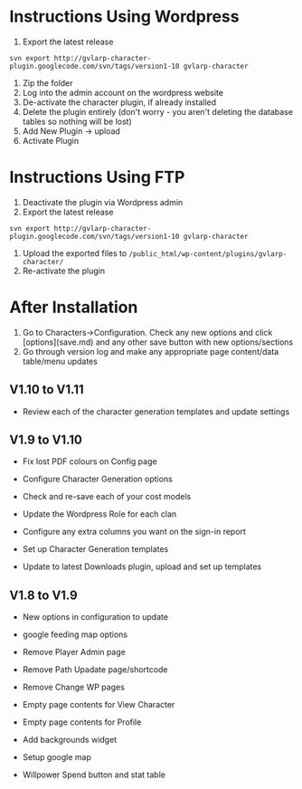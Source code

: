 # Instructions Using Wordpress #

  1. Export the latest release
```
svn export http://gvlarp-character-plugin.googlecode.com/svn/tags/version1-10 gvlarp-character
```
  1. Zip the folder
  1. Log into the admin account on the wordpress website
  1. De-activate the character plugin, if already installed
  1. Delete the plugin entirely (don't worry - you aren't deleting the database tables so nothing will be lost)
  1. Add New Plugin -> upload
  1. Activate Plugin

# Instructions Using FTP #

  1. Deactivate the plugin via Wordpress admin
  1. Export the latest release
```
svn export http://gvlarp-character-plugin.googlecode.com/svn/tags/version1-10 gvlarp-character
```
  1. Upload the exported files to `/public_html/wp-content/plugins/gvlarp-character/`
  1. Re-activate the plugin

# After Installation #

  1. Go to Characters->Configuration. Check any new options and click \[options\](save.md) and any other save button with new options/sections
  1. Go through version log and make any appropriate page content/data table/menu updates


## V1.10 to V1.11 ##

  * Review each of the character generation templates and update settings

## V1.9 to V1.10 ##

  * Fix lost PDF colours on Config page
  * Configure Character Generation options
  * Check and re-save each of your cost models
  * Update the Wordpress Role for each clan
  * Configure any extra columns you want on the sign-in report
  * Set up Character Generation templates

  * Update to latest Downloads plugin, upload and set up templates

## V1.8 to V1.9 ##

  * New options in configuration to update
  * google feeding map options
  * Remove Player Admin page
  * Remove Path Upadate page/shortcode
  * Remove Change WP pages
  * Empty page contents for View Character
  * Empty page contents for Profile
  * Add backgrounds widget

  * Setup google map
  * Willpower Spend button and stat table